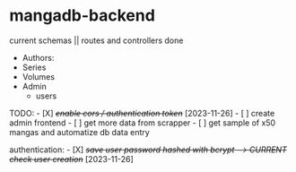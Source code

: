 # mangadb-backend

current schemas || routes and controllers done
- Authors:
- Series
- Volumes
- Admin
    - users

TODO: 
    - [X] ~~*enable cors / authentication token*~~ [2023-11-26]
    - [ ] create admin frontend
    - [ ] get more data from scrapper
    - [ ] get sample of x50 mangas and automatize db data entry

authentication:
    - [X] ~~*save user password hashed with bcrypt --> CURRENT check user creation*~~ [2023-11-26]
    